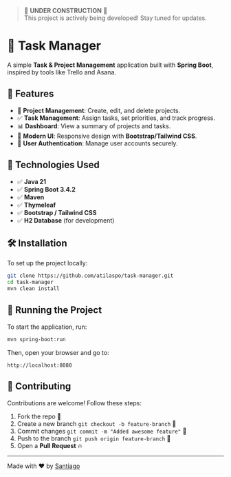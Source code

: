 > 🚧 **UNDER CONSTRUCTION** 🚧  
> This project is actively being developed! Stay tuned for updates.

# 🚀 Task Manager

A simple **Task & Project Management** application built with **Spring Boot**, inspired by tools like Trello and Asana.

## 📌 Features

- 📝 **Project Management**: Create, edit, and delete projects.
- ✅ **Task Management**: Assign tasks, set priorities, and track progress.
- 📊 **Dashboard**: View a summary of projects and tasks.
- 🎨 **Modern UI**: Responsive design with **Bootstrap/Tailwind CSS**.
- 🔐 **User Authentication**: Manage user accounts securely.

## 📌 Technologies Used

- ✅ **Java 21**
- ✅ **Spring Boot 3.4.2**
- ✅ **Maven**
- ✅ **Thymeleaf**
- ✅ **Bootstrap / Tailwind CSS**
- ✅ **H2 Database** (for development)
## 🛠 Installation

To set up the project locally:

```bash
git clone https://github.com/atilaspo/task-manager.git
cd task-manager
mvn clean install
```

## 🚀 Running the Project

To start the application, run:

```bash
mvn spring-boot:run
```

Then, open your browser and go to:

```
http://localhost:8080
```

## 🔗 Contributing

Contributions are welcome! Follow these steps:

1. Fork the repo 🍴
2. Create a new branch `git checkout -b feature-branch` 🌱
3. Commit changes `git commit -m "Added awesome feature"` 🎉
4. Push to the branch `git push origin feature-branch` 🚀
5. Open a **Pull Request** 🔥

---

Made with ❤️ by [Santiago](https://github.com/atilaspo)
